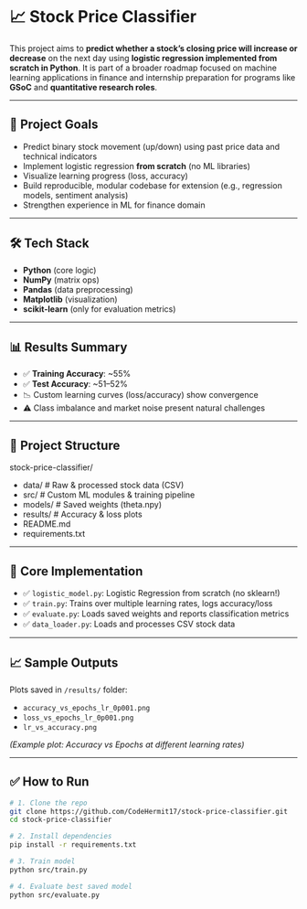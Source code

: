 # 📈 Stock Price Classifier

This project aims to **predict whether a stock’s closing price will increase or decrease** on the next day using **logistic regression implemented from scratch in Python**. It is part of a broader roadmap focused on machine learning applications in finance and internship preparation for programs like **GSoC** and **quantitative research roles**.

---

## 🚀 Project Goals

- Predict binary stock movement (up/down) using past price data and technical indicators
- Implement logistic regression **from scratch** (no ML libraries)
- Visualize learning progress (loss, accuracy)
- Build reproducible, modular codebase for extension (e.g., regression models, sentiment analysis)
- Strengthen experience in ML for finance domain

---

## 🛠️ Tech Stack

- **Python** (core logic)
- **NumPy** (matrix ops)
- **Pandas** (data preprocessing)
- **Matplotlib** (visualization)
- **scikit-learn** (only for evaluation metrics)

---

## 📊 Results Summary

- ✅ **Training Accuracy**: ~55%
- ✅ **Test Accuracy**: ~51–52%
- 📉 Custom learning curves (loss/accuracy) show convergence
- ⚠️ Class imbalance and market noise present natural challenges

---

## 📁 Project Structure

stock-price-classifier/
- data/ # Raw & processed stock data (CSV)
- src/ # Custom ML modules & training pipeline
- models/ # Saved weights (theta.npy)
- results/ # Accuracy & loss plots
- README.md
- requirements.txt

---

## 🧠 Core Implementation

- ✅ `logistic_model.py`: Logistic Regression from scratch (no sklearn!)
- ✅ `train.py`: Trains over multiple learning rates, logs accuracy/loss
- ✅ `evaluate.py`: Loads saved weights and reports classification metrics
- ✅ `data_loader.py`: Loads and processes CSV stock data

---

## 📈 Sample Outputs

Plots saved in `/results/` folder:

- `accuracy_vs_epochs_lr_0p001.png`
- `loss_vs_epochs_lr_0p001.png`
- `lr_vs_accuracy.png`

*(Example plot: Accuracy vs Epochs at different learning rates)*

---

## ✅ How to Run

```bash
# 1. Clone the repo
git clone https://github.com/CodeHermit17/stock-price-classifier.git
cd stock-price-classifier

# 2. Install dependencies
pip install -r requirements.txt

# 3. Train model
python src/train.py

# 4. Evaluate best saved model
python src/evaluate.py
